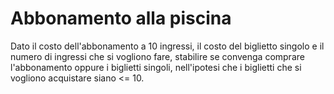 # Abbonamento alla piscina

Dato il costo dell'abbonamento a 10 ingressi, il costo del biglietto singolo e il numero di ingressi che si vogliono fare, stabilire se convenga comprare l'abbonamento oppure  i biglietti singoli, nell'ipotesi che i biglietti che si vogliono acquistare siano <= 10.
